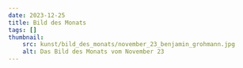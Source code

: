 ```yaml
---
date: 2023-12-25
title: Bild des Monats
tags: []
thumbnail:
    src: kunst/bild_des_monats/november_23_benjamin_grohmann.jpg
    alt: Das Bild des Monats vom November 23
---
```


<gallery images="/images/kunst/bild_des_monats/november_23_benjamin_grohmann.jpg,/images/kunst/bild_des_monats/november23_anne_gruenberg.jpg,/images/kunst/bild_des_monats/dezember23.jpg,/images/kunst/bild_des_monats/dezember23_2.jpg,/images/kunst/bild_des_monats/januar24.jpg,/images/kunst/bild_des_monats/januar24_2.jpg,/images/kunst/bild_des_monats/februar24_daniel_pugowkin.jpg,/images/kunst/bild_des_monats/juni24_anne_gruenberg.jpg,/images/kunst/bild_des_monats/juni24_sophia_hintermeyer.jpg" captions="Blumenwiese Benjamin Grohmann,Blumenwiese Anne Grünberg,Fantasy-Land Maja Litsche,Fantasy-Land Clara Krauser,Urban Sketching Emilia Betz 11b,Urban Setching Lina Silberhorn 11b, Daniel Pugowkin 7g, Anna Grünberg 6f, Sophia Hintermeyer 6b"></gallery>
